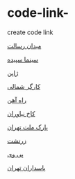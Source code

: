 # code-link-
create code link 

<a href="https://paghman.ir/2019/01/16/چه-جوری-برم-میدان-رسالت-چطوری-برم-میدان/">میدان رسالت</a>

<a href="https://paghman.ir/2019/01/16/چجوری-برم-سینما-سپیده؟-مسیرهای-دسترسی/">سینما سپیده</a>

<a href="https://paghman.ir/2019/01/16/چجوری-برم-ژاپن؟-همه-چیز-درباره-رفتن-به-ژ/">ژاپن</a>

<a href="https://paghman.ir/2019/01/16/چه-جوری-برم-کارگر-شمالی-چطوری-برم-کارگ/">کارگر شمالی</a>

<a href="https://paghman.ir/2019/01/20/چه-جوری-برم-راه-آهن-چطوری-برم-راه-آهن/">راه آهن</a>

<a href="https://paghman.ir/2019/01/20/چه-جوری-برم-کاخ-نیاورانچطوری-برم-کاخ-نی/">کاخ نیاوران</a>

<a href="https://paghman.ir/2019/01/20/پارک-ملت-تهران/">پارک ملت تهران</a>

<a href="https://paghman.ir/2019/01/21/چه-جوری-برم-زرتشت-چطوری-برم-زرتشت/">زرتشت</a>

<a href="https://paghman.ir/2019/01/22/چه-جوری-برم-پی-وی/">پی وی</a>

<a href="https://paghman.ir/2019/01/22/پاسداران-تهران-چه-جوری-برم-پاسداران/">پاسداران تهران</a>
